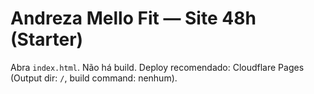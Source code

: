 # Andreza Mello Fit — Site 48h (Starter)
Abra `index.html`. Não há build. Deploy recomendado: Cloudflare Pages (Output dir: `/`, build command: nenhum).
